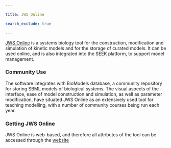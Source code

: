 ```yaml
---

title: JWS Online

search_exclude: true

---
```



[JWS Online](https://jjj.mib.ac.uk/) is a systems biology tool for the construction, modification and simulation of kinetic models and for the storage of curated models. 
It can be used online, and is also integrated into the SEEK platform, to support model management.   


### Community Use 

The software integrates with BioModels database, a community repository for storing SBML models of biological systems. The visual aspects of the interface, 
ease of model construction and simulation, as well as parameter modification, have situated JWS Online as an extensively used tool for teaching modelling, 
with a number of community courses being run each year.   


### Getting JWS Online

JWS Online is web-based, and therefore all attributes of the tool can be accessed through the [website](https://jjj.mib.ac.uk/)
